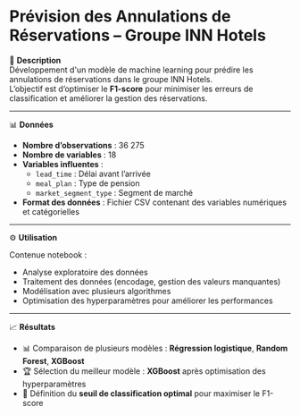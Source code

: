 # Prévision des Annulations de Réservations – Groupe INN Hotels

📌 **Description**  
Développement d'un modèle de machine learning pour prédire les annulations de réservations dans le groupe INN Hotels.  
L’objectif est d’optimiser le **F1-score** pour minimiser les erreurs de classification et améliorer la gestion des réservations.

---

📊 **Données**
- **Nombre d’observations** : 36 275
- **Nombre de variables** : 18
- **Variables influentes** :
  - `lead_time` : Délai avant l’arrivée
  - `meal_plan` : Type de pension
  - `market_segment_type` : Segment de marché
- **Format des données** : Fichier CSV contenant des variables numériques et catégorielles

---

⚙️ **Utilisation**

Contenue notebook :
- Analyse exploratoire des données
- Traitement des données (encodage, gestion des valeurs manquantes)
- Modélisation avec plusieurs algorithmes
- Optimisation des hyperparamètres pour améliorer les performances

---

📈 **Résultats**
- 📊 Comparaison de plusieurs modèles : **Régression logistique**, **Random Forest**, **XGBoost**
- 🏆 Sélection du meilleur modèle : **XGBoost** après optimisation des hyperparamètres
- 🎯 Définition du **seuil de classification optimal** pour maximiser le F1-score

